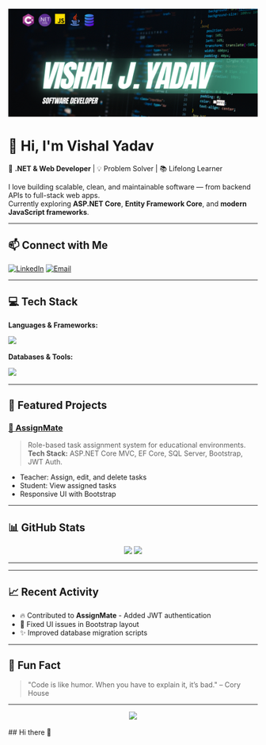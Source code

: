 <!-- Banner Image -->
<p align="center">
  <img src="https://github.com/vishalydvv03/vishalydvv03/blob/main/ProfileBanner.png" alt="Profile Banner" />
</p>

# 👋 Hi, I'm Vishal Yadav

🚀 **.NET & Web Developer** | 💡 Problem Solver | 📚 Lifelong Learner  

I love building scalable, clean, and maintainable software — from backend APIs to full-stack web apps.  
Currently exploring **ASP.NET Core**, **Entity Framework Core**, and **modern JavaScript frameworks**.

---

## 📫 Connect with Me
[![LinkedIn](https://img.shields.io/badge/LinkedIn-0077B5?style=flat&logo=linkedin&logoColor=white)](https://linkedin.com/in/vishal-yadavv)
[![Email](https://img.shields.io/badge/Email-Contact%20Me-red?style=flat&logo=gmail&logoColor=white)](mailto:vishaljyadav576@gmail.com)


---

## 💻 Tech Stack

**Languages & Frameworks:**
<p>
  <img src="https://skillicons.dev/icons?i=cs,dotnet,js,bootstrap,html,css,java" />
</p>

**Databases & Tools:**
<p>
  <img src="https://skillicons.dev/icons?i=mssql,git,github,postman,visualstudio,vscode" />
</p>

---

## 🚀 Featured Projects

### [📌 AssignMate](https://github.com/vishalydvv03/AssignMate)
> Role-based task assignment system for educational environments.  
> **Tech Stack:** ASP.NET Core MVC, EF Core, SQL Server, Bootstrap, JWT Auth.  
- Teacher: Assign, edit, and delete tasks  
- Student: View assigned tasks  
- Responsive UI with Bootstrap  

---

## 📊 GitHub Stats

<p align="center">
  <img src="https://github-readme-stats.vercel.app/api?username=vishalydvv03&show_icons=true&theme=radical" height="150" />
  <img src="https://github-readme-stats.vercel.app/api/top-langs/?username=vishalydvv03&layout=compact&theme=radical" height="150" />
</p>

---

---

## 📈 Recent Activity
<!-- This section can be automated with GitHub Actions -->
- 🔥 Contributed to **AssignMate** - Added JWT authentication
- 🐛 Fixed UI issues in Bootstrap layout
- ✨ Improved database migration scripts

---

## 📜 Fun Fact
> "Code is like humor. When you have to explain it, it’s bad." – Cory House

---

<p align="center">
  <img src="https://img.shields.io/badge/Last%20Updated-{{10/08/2025}}-brightgreen" />
</p>
## Hi there 👋

<!--
**vishalydvv03/vishalydvv03** is a ✨ _special_ ✨ repository because its `README.md` (this file) appears on your GitHub profile.

Here are some ideas to get you started:

- 🔭 I’m currently working on ...
- 🌱 I’m currently learning ...
- 👯 I’m looking to collaborate on ...
- 🤔 I’m looking for help with ...
- 💬 Ask me about ...
- 📫 How to reach me: ...
- 😄 Pronouns: ...
- ⚡ Fun fact: ...
-->
